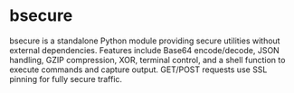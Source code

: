 # bsecure
bsecure is a standalone Python module providing secure utilities without external dependencies. Features include Base64 encode/decode, JSON handling, GZIP compression, XOR, terminal control, and a shell function to execute commands and capture output. GET/POST requests use SSL pinning for fully secure traffic.
